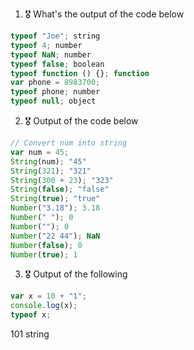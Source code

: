 1. 🎖 What's the output of the code below
```js
typeof "Joe"; string
typeof 4; number
typeof NaN; number
typeof false; boolean
typeof function () {}; function
var phone = 8983700; 
typeof phone; number
typeof null; object
```

2. 🎖 Output of the code below
```js
// Convert num into string
var num = 45; 
String(num); "45"
String(321); "321"
String(300 + 23); "323"
String(false); "false"
String(true); "true"
Number("3.18"); 3.18
Number(" "); 0
Number(""); 0 
Number("22 44"); NaN
Number(false); 0 
Number(true); 1
```

3. 🎖 Output of the following

```js
var x = 10 + "1";
console.log(x);
typeof x;  
```
101
string